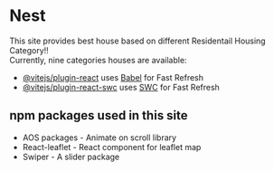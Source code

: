 # Nest
This site provides best house based on different Residentail Housing Category!! <br>
Currently, nine categories houses are available:

- [@vitejs/plugin-react](https://github.com/vitejs/vite-plugin-react/blob/main/packages/plugin-react/README.md) uses [Babel](https://babeljs.io/) for Fast Refresh
- [@vitejs/plugin-react-swc](https://github.com/vitejs/vite-plugin-react-swc) uses [SWC](https://swc.rs/) for Fast Refresh

## npm packages used in this site
- AOS packages - Animate on scroll library
- React-leaflet - React component for leaflet map
- Swiper - A slider package
